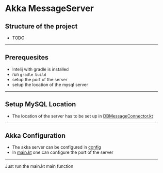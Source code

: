 # Akka MessageServer

## Structure of the project
 - TODO 
---
## Prerequesites

- Intelij with gradle is installed
- run `gradle build`
- setup the port of the server
- setup the location of the mysql server
---
## Setup MySQL Location
- The location of the server has to be set up in [DBMessageConnector.kt](./src/main/kotlin/connectionpool/DBMessageConnector.kt#L10)
---
## Akka Configuration
- The akka server can be configured in [config](./src/main/resources/config)
- In [main.kt](./src/main/kotlin/main.kt#L43) one can configure the port of the server 
---

Just run the main.kt main function